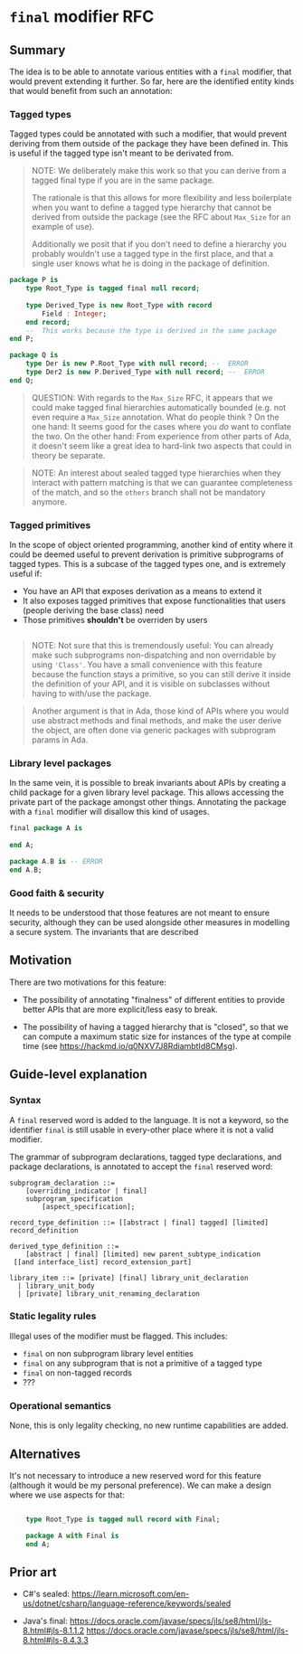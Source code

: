 # `final` modifier RFC

## Summary

The idea is to be able to annotate various entities with a `final` modifier,
that would prevent extending it further. So far, here are the identified entity
kinds that would benefit from such an annotation:

### Tagged types

Tagged types could be annotated with such a modifier, that would prevent
deriving from them outside of the package they have been defined in. This is
useful if the tagged type isn't meant to be derivated from.

> NOTE: We deliberately make this work so that you can derive from a tagged
> final type if you are in the same package. 
> 
> The rationale is that this allows for more flexibility and less boilerplate
> when you want to define a tagged type hierarchy that cannot be derived from
> outside the package (see the RFC about `Max_Size` for an example of use).
> 
> Additionally we posit that if you don't need to define a hierarchy you
> probably wouldn't use a tagged type in the first place, and that a single
> user knows what he is doing in the package of definition.

```ada
package P is
    type Root_Type is tagged final null record;
    
    type Derived_Type is new Root_Type with record
        Field : Integer;
    end record;
    --  This works because the type is derived in the same package        
end P;

package Q is
    type Der is new P.Root_Type with null record; --  ERROR
    type Der2 is new P.Derived_Type with null record; --  ERROR 
end Q;
```

> QUESTION: With regards to the `Max_Size` RFC, it appears that we could make
> tagged final hierarchies automatically bounded (e.g. not even require a
> `Max_Size` annotation. What do people think ?  On the one hand: It seems good
> for the cases where you *do* want to conflate the two.  On the other hand:
> From experience from other parts of Ada, it doesn't seem like a great idea to
> hard-link two aspects that could in theory be separate.

> NOTE: An interest about sealed tagged type hierarchies when they interact
> with pattern matching is that we can guarantee completeness of the match, and
> so the `others` branch shall not be mandatory anymore.

### Tagged primitives

In the scope of object oriented programming, another kind of entity where it
could be deemed useful to prevent derivation is primitive subprograms of tagged
types. This is a subcase of the tagged types one, and is extremely useful if:

* You have an API that exposes derivation as a means to extend it
* It also exposes tagged primitives that expose functionalities that users
  (people deriving the base class) need
* Those primitives **shouldn't** be overriden by users

```ada
```

> NOTE: Not sure that this is tremendously useful: You can already make such
> subprograms non-dispatching and non overridable by using  `'Class'`. You have
> a small convenience with this feature because the function stays a primitive,
> so you can still derive it inside the definition of your API, and it is
> visible on subclasses without having to with/use the package.

> Another argument is that in Ada, those kind of APIs where you would use
> abstract methods and final methods, and make the user derive the object, are
> often done via generic packages with subprogram params in Ada.

### Library level packages

In the same vein, it is possible to break invariants about APIs by creating a
child package for a given library level package. This allows accessing the
private part of the package amongst other things. Annotating the package with a
`final` modifier will disallow this kind of usages.

```ada
final package A is
    
end A;

package A.B is -- ERROR
end A.B;
```

### Good faith & security

It needs to be understood that those features are not meant to ensure security,
although they can be used alongside other measures in modelling a secure
system. The invariants that are described

## Motivation

There are two motivations for this feature: 

* The possibility of annotating "finalness" of different entities to provide
  better APIs that are more explicit/less easy to break.

* The possibility of having a tagged hierarchy that is "closed", so that we can
  compute a maximum static size for instances of the type at compile time (see
  https://hackmd.io/q0NXV7J8RdiambtId8CMsg).

## Guide-level explanation

### Syntax

A `final` reserved word is added to the language. It is not a keyword, so the
identifier `final` is still usable in every-other place where it is not a valid
modifier.

The grammar of subprogram declarations, tagged type declarations, and package
declarations, is annotated to accept the `final` reserved word:

```
subprogram_declaration ::= 
    [overriding_indicator | final]    
    subprogram_specification
        [aspect_specification];

record_type_definition ::= [[abstract | final] tagged] [limited] record_definition

derived_type_definition ::= 
    [abstract | final] [limited] new parent_subtype_indication
 [[and interface_list] record_extension_part]
 
library_item ::= [private] [final] library_unit_declaration
  | library_unit_body
  | [private] library_unit_renaming_declaration
```

### Static legality rules

Illegal uses of the modifier must be flagged. This includes:

* `final` on non subprogram library level entities
* `final` on any subprogram that is not a primitive of a tagged type
* `final` on non-tagged records
* ???

### Operational semantics

None, this is only legality checking, no new runtime capabilities are added.

## Alternatives

It's not necessary to introduce a new reserved word for this feature (although
it would be my personal preference). We can make a design where we use
aspects for that:

```ada

    type Root_Type is tagged null record with Final;

    package A with Final is
    end A;
```

## Prior art

- C#'s sealed:
  https://learn.microsoft.com/en-us/dotnet/csharp/language-reference/keywords/sealed

- Java's final:
  https://docs.oracle.com/javase/specs/jls/se8/html/jls-8.html#jls-8.1.1.2
  https://docs.oracle.com/javase/specs/jls/se8/html/jls-8.html#jls-8.4.3.3
